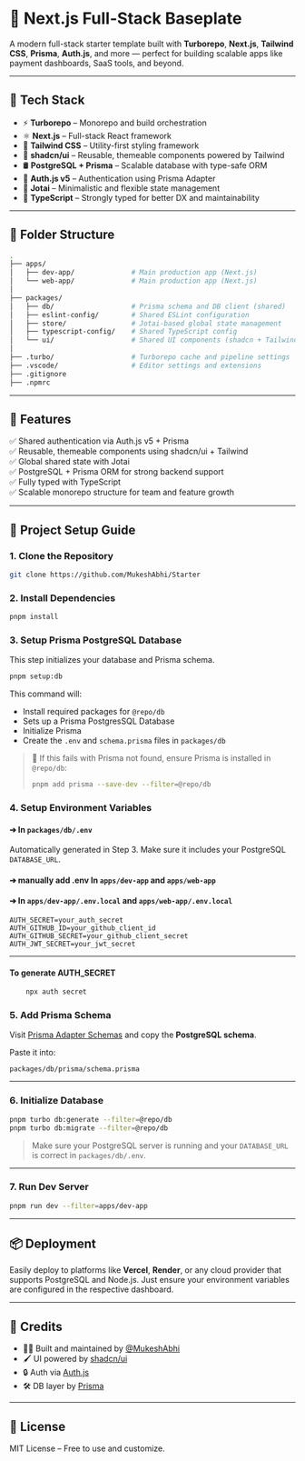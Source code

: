 # 🧱 Next.js Full-Stack Baseplate

A modern full-stack starter template built with **Turborepo**, **Next.js**, **Tailwind CSS**, **Prisma**, **Auth.js**, and more — perfect for building scalable apps like payment dashboards, SaaS tools, and beyond.

---

## 🚀 Tech Stack

- ⚡ **Turborepo** – Monorepo and build orchestration
- ⚛️ **Next.js** – Full-stack React framework
- 🎨 **Tailwind CSS** – Utility-first styling framework
- 💅 **shadcn/ui** – Reusable, themeable components powered by Tailwind
- 🛢 **PostgreSQL + Prisma** – Scalable database with type-safe ORM
- 🔐 **Auth.js v5** – Authentication using Prisma Adapter
- 🧠 **Jotai** – Minimalistic and flexible state management
- 🧾 **TypeScript** – Strongly typed for better DX and maintainability

---

## 📁 Folder Structure

```bash
.
├── apps/
│   ├── dev-app/              # Main production app (Next.js)
│   └── web-app/              # Main production app (Next.js)
│
├── packages/
│   ├── db/                   # Prisma schema and DB client (shared)
│   ├── eslint-config/        # Shared ESLint configuration
│   ├── store/                # Jotai-based global state management
│   ├── typescript-config/    # Shared TypeScript config
│   └── ui/                   # Shared UI components (shadcn + Tailwind)
│
├── .turbo/                   # Turborepo cache and pipeline settings
├── .vscode/                  # Editor settings and extensions
├── .gitignore
├── .npmrc
```

---

## 🧪 Features

✅ Shared authentication via Auth.js v5 + Prisma  
✅ Reusable, themeable components using shadcn/ui + Tailwind  
✅ Global shared state with Jotai  
✅ PostgreSQL + Prisma ORM for strong backend support  
✅ Fully typed with TypeScript  
✅ Scalable monorepo structure for team and feature growth  

---

## 🚀 Project Setup Guide

### 1. Clone the Repository

```bash
git clone https://github.com/MukeshAbhi/Starter
```

### 2. Install Dependencies

```bash
pnpm install
```

### 3. Setup Prisma PostgreSQL Database

This step initializes your database and Prisma schema.

```bash
pnpm setup:db
```

This command will:
- Install required packages for `@repo/db`
- Sets up a Prisma PostgresSQL Database
- Initialize Prisma
- Create the `.env` and `schema.prisma` files in `packages/db`

> 🔧 If this fails with Prisma not found, ensure Prisma is installed in `@repo/db`:
> ```bash
> pnpm add prisma --save-dev --filter=@repo/db
> ```

### 4. Setup Environment Variables

#### ➔ In `packages/db/.env`  
Automatically generated in Step 3. Make sure it includes your PostgreSQL `DATABASE_URL`.

#### ➔ manually add .env In `apps/dev-app` and `apps/web-app`
 

#### ➔ In `apps/dev-app/.env.local` and `apps/web-app/.env.local`

```env
AUTH_SECRET=your_auth_secret
AUTH_GITHUB_ID=your_github_client_id
AUTH_GITHUB_SECRET=your_github_client_secret
AUTH_JWT_SECRET=your_jwt_secret
```

---

#### To generate AUTH_SECRET

```bash
    npx auth secret
```

### 5. Add Prisma Schema

Visit [Prisma Adapter Schemas](https://authjs.dev/getting-started/adapters/prisma) and copy the **PostgreSQL schema**.

Paste it into:

```
packages/db/prisma/schema.prisma
```

---

### 6. Initialize Database

```bash
pnpm turbo db:generate --filter=@repo/db
pnpm turbo db:migrate --filter=@repo/db
```

> Make sure your PostgreSQL server is running and your `DATABASE_URL` is correct in `packages/db/.env`.

---

### 7. Run Dev Server

```bash
pnpm run dev --filter=apps/dev-app
```

---

## 📦 Deployment

Easily deploy to platforms like **Vercel**, **Render**, or any cloud provider that supports PostgreSQL and Node.js. Just ensure your environment variables are configured in the respective dashboard.

---

## 🙌 Credits

- 🧑‍💻 Built and maintained by [@MukeshAbhi](https://github.com/MukeshAbhi)
- 🖌️ UI powered by [shadcn/ui](https://ui.shadcn.com)
- 🔒 Auth via [Auth.js](https://authjs.dev/)
- 🛠 DB layer by [Prisma](https://www.prisma.io/)

---

## 📄 License

MIT License – Free to use and customize.